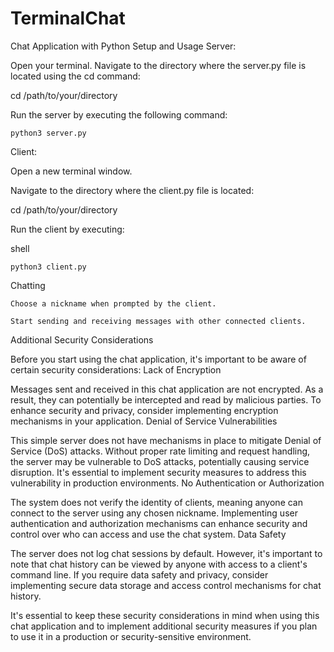 # TerminalChat
Chat Application with Python
Setup and Usage
Server:

Open your terminal.
Navigate to the directory where the server.py file is located using the cd command:

cd /path/to/your/directory

Run the server by executing the following command:

    python3 server.py

Client:

 Open a new terminal window.

Navigate to the directory where the client.py file is located:

cd /path/to/your/directory

Run the client by executing:

shell

    python3 client.py

Chatting

    Choose a nickname when prompted by the client.

    Start sending and receiving messages with other connected clients.

Additional Security Considerations

Before you start using the chat application, it's important to be aware of certain security considerations:
Lack of Encryption

Messages sent and received in this chat application are not encrypted. As a result, they can potentially be intercepted and read by malicious parties. To enhance security and privacy, consider implementing encryption mechanisms in your application.
Denial of Service Vulnerabilities

This simple server does not have mechanisms in place to mitigate Denial of Service (DoS) attacks. Without proper rate limiting and request handling, the server may be vulnerable to DoS attacks, potentially causing service disruption. It's essential to implement security measures to address this vulnerability in production environments.
No Authentication or Authorization

The system does not verify the identity of clients, meaning anyone can connect to the server using any chosen nickname. Implementing user authentication and authorization mechanisms can enhance security and control over who can access and use the chat system.
Data Safety

The server does not log chat sessions by default. However, it's important to note that chat history can be viewed by anyone with access to a client's command line. If you require data safety and privacy, consider implementing secure data storage and access control mechanisms for chat history.

It's essential to keep these security considerations in mind when using this chat application and to implement additional security measures if you plan to use it in a production or security-sensitive environment.
